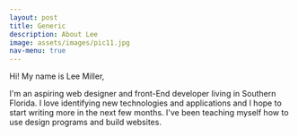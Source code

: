 ```yaml
---
layout: post
title: Generic
description: About Lee
image: assets/images/pic11.jpg
nav-menu: true
---
```


Hi! My name is Lee Miller, 

I'm an aspiring web designer and front-End developer living in Southern Florida. I love identifying new technologies and applications and I hope to start writing more in the next few months. I've been teaching myself how to use design programs and build websites.


